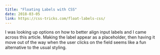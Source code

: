 ```yaml
---
title: "Floating Labels with CSS"
date: 2018-03-05
link: https://css-tricks.com/float-labels-css/
---
```


I was looking up options on how to better align input labels and I came across this article.
Making the label appear as a placeholder, then having it move out of the way when the user
clicks on the field seems like a fun alternative to the usual styling.
